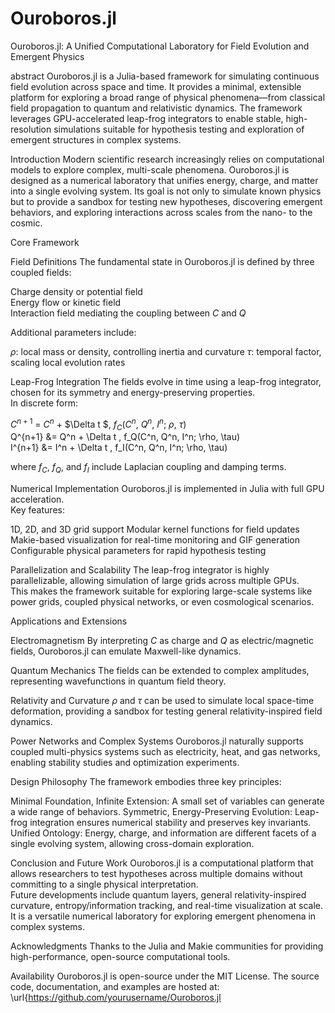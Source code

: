 # Ouroboros.jl

Ouroboros.jl: A Unified Computational Laboratory for Field Evolution and Emergent Physics

abstract
Ouroboros.jl is a Julia-based framework for simulating continuous field evolution across space and time. 
It provides a minimal, extensible platform for exploring a broad range of physical phenomena—from classical field propagation to quantum and relativistic dynamics. 
The framework leverages GPU-accelerated leap-frog integrators to enable stable, high-resolution simulations suitable for hypothesis testing and exploration of emergent structures in complex systems.

Introduction
Modern scientific research increasingly relies on computational models to explore complex, multi-scale phenomena. 
Ouroboros.jl is designed as a numerical laboratory that unifies energy, charge, and matter into a single evolving system. 
Its goal is not only to simulate known physics but to provide a sandbox for testing new hypotheses, discovering emergent behaviors, and exploring interactions across scales from the nano- to the cosmic.

Core Framework

Field Definitions
The fundamental state in Ouroboros.jl is defined by three coupled fields:

  Charge density or potential field  
  Energy flow or kinetic field  
  Interaction field mediating the coupling between $C$ and $Q$

Additional parameters include:

  $\rho$: local mass or density, controlling inertia and curvature
  $\tau$: temporal factor, scaling local evolution rates

Leap-Frog Integration
The fields evolve in time using a leap-frog integrator, chosen for its symmetry and energy-preserving properties.  
In discrete form:

$C^{n+1}$ = $C^n$ + $\Delta t \$, $f_C$($C^n$, $Q^n$, $I^n$; $\rho$, $\tau$)  
Q^{n+1} &= Q^n + \Delta t \, f_Q(C^n, Q^n, I^n; \rho, \tau)  
I^{n+1} &= I^n + \Delta t \, f_I(C^n, Q^n, I^n; \rho, \tau)

where $f_C$, $f_Q$, and $f_I$ include Laplacian coupling and damping terms.

Numerical Implementation
Ouroboros.jl is implemented in Julia with full GPU acceleration.  
Key features:

  1D, 2D, and 3D grid support
  Modular kernel functions for field updates
  Makie-based visualization for real-time monitoring and GIF generation
  Configurable physical parameters for rapid hypothesis testing

Parallelization and Scalability
The leap-frog integrator is highly parallelizable, allowing simulation of large grids across multiple GPUs.  
This makes the framework suitable for exploring large-scale systems like power grids, coupled physical networks, or even cosmological scenarios.

Applications and Extensions

Electromagnetism
By interpreting $C$ as charge and $Q$ as electric/magnetic fields, Ouroboros.jl can emulate Maxwell-like dynamics.

Quantum Mechanics
The fields can be extended to complex amplitudes, representing wavefunctions in quantum field theory.

Relativity and Curvature
$\rho$ and $\tau$ can be used to simulate local space-time deformation, providing a sandbox for testing general relativity-inspired field dynamics.

Power Networks and Complex Systems
Ouroboros.jl naturally supports coupled multi-physics systems such as electricity, heat, and gas networks, enabling stability studies and optimization experiments.

Design Philosophy
The framework embodies three key principles:

  Minimal Foundation, Infinite Extension: A small set of variables can generate a wide range of behaviors.
  Symmetric, Energy-Preserving Evolution: Leap-frog integration ensures numerical stability and preserves key invariants.
  Unified Ontology: Energy, charge, and information are different facets of a single evolving system, allowing cross-domain exploration.

Conclusion and Future Work
Ouroboros.jl is a computational platform that allows researchers to test hypotheses across multiple domains without committing to a single physical interpretation.  
Future developments include quantum layers, general relativity-inspired curvature, entropy/information tracking, and real-time visualization at scale.  
It is a versatile numerical laboratory for exploring emergent phenomena in complex systems.

Acknowledgments
Thanks to the Julia and Makie communities for providing high-performance, open-source computational tools.

Availability
Ouroboros.jl is open-source under the MIT License. 
The source code, documentation, and examples are hosted at: \url{https://github.com/yourusername/Ouroboros.jl
